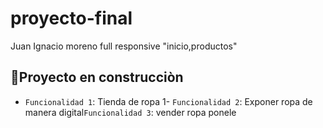 # proyecto-final
Juan Ignacio moreno  full responsive "inicio,productos"
## :hammer:Proyecto en construcciòn

- `Funcionalidad 1`: Tienda de ropa 1- `Funcionalidad 2`: Exponer ropa de manera digital`Funcionalidad 3`: vender ropa ponele

